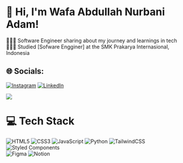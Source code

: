 <!-- Level 3: Add custom code -->

# 👋 Hi, I'm Wafa Abdullah Nurbani Adam!
👩🏻‍💻 Software Engineer sharing about my journey and learnings in tech<br/>
👩🏻‍🎓 Studied [Sofware Engginer] at the SMK Prakarya Internasional, Indonesia<br/>



## 🌐 Socials:
[![Instagram](https://img.shields.io/badge/Instagram-%23E4405F.svg?logo=Instagram&logoColor=white)](https://instagram.com/bany_dam)
[![LinkedIn](https://img.shields.io/badge/LinkedIn-%230077B5.svg?logo=linkedin&logoColor=white)](https://www.linkedin.com/in/Wafa-abdullah-nurbani-adam) 

<!-- GitHub stats from https://github.com/anuraghazra/github-readme-stats -->
![](https://github-readme-stats.vercel.app/api?username=Wafaabdullah4&theme=radical&hide_border=false&include_all_commits=true&count_private=true)<br/>

# 💻 Tech Stack
<!-- Badges from https://github.com/Ileriayo/markdown-badges -->
![HTML5](https://img.shields.io/badge/html5-%23E34F26.svg?style=for-the-badge&logo=html5&logoColor=white)
![CSS3](https://img.shields.io/badge/css3-%231572B6.svg?style=for-the-badge&logo=css3&logoColor=white)
![JavaScript](https://img.shields.io/badge/javascript-%23323330.svg?style=for-the-badge&logo=javascript&logoColor=%23F7DF1E)
![Python](https://img.shields.io/badge/python-3670A0?style=for-the-badge&logo=python&logoColor=ffdd54)
![TailwindCSS](https://img.shields.io/badge/tailwindcss-%2338B2AC.svg?style=for-the-badge&logo=tailwind-css&logoColor=white)
![Styled Components](https://img.shields.io/badge/styled--components-DB7093?style=for-the-badge&logo=styled-components&logoColor=white)<br/>
![Figma](https://img.shields.io/badge/figma-%23F24E1E.svg?style=for-the-badge&logo=figma&logoColor=white)
![Notion](https://img.shields.io/badge/Notion-%23000000.svg?style=for-the-badge&logo=notion&logoColor=white)


